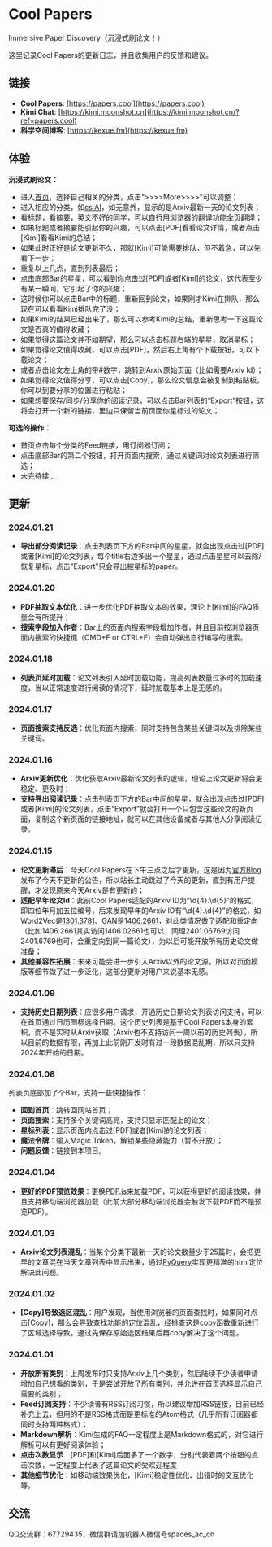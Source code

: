 # Cool Papers

Immersive Paper Discovery（沉浸式刷论文！）

这里记录Cool Papers的更新日志，并且收集用户的反馈和建议。

## 链接
- **Cool Papers**: [https://papers.cool](https://papers.cool)
- **Kimi Chat**: [https://kimi.moonshot.cn](https://kimi.moonshot.cn/?ref=papers.cool)
- **科学空间博客**: [https://kexue.fm](https://kexue.fm)

## 体验

**沉浸式刷论文：**
- 进入[首页](https://papers.cool)，选择自己相关的分类，点击“>>>>More>>>>”可以调整；
- 进入相应的分类，如[cs.AI](https://papers.cool/arxiv/cs.AI)，如无意外，显示的是Arxiv最新一天的论文列表；
- 看标题，看摘要，英文不好的同学，可以自行用浏览器的翻译功能全页翻译；
- 如果标题或者摘要能引起你的兴趣，可以点击[PDF]看看论文详情，或者点击[Kimi]看看Kimi的总结；
- 如果此时正好是论文更新不久，那就[Kimi]可能需要排队，但不着急，可以先看下一步；
- 重复以上几点，直到列表最后；
- 点击底部Bar的星星，可以看到你点击过[PDF]或者[Kimi]的论文，这代表至少有某一瞬间，它引起了你的兴趣；
- 这时候你可以点击Bar中的标题，重新回到论文，如果刚才Kimi在排队，那么现在可以看看Kimi排队完了没；
- 如果Kimi的结果已经出来了，那么可以参考Kimi的总结，重新思考一下这篇论文是否真的值得收藏；
- 如果觉得这篇论文并不如期望，那么可以点击标题右端的星星，取消星标；
- 如果觉得论文值得收藏，可以点击[PDF]，然后右上角有个下载按钮，可以下载论文；
- 或者点击论文左上角的带#数字，跳转到Arxiv原始页面（比如需要Arxiv Id）；
- 如果觉得论文值得分享，可以点击[Copy]，那么论文信息会被复制到粘贴板，你可以到要分享的位置进行粘贴；
- 如果想要保存/同步/分享你的阅读记录，可以点击Bar列表的“Export”按钮，这将会打开一个新的链接，里边只保留当前页面你星标过的论文；

**可选的操作：**
- 首页点击每个分类的Feed链接，用订阅器订阅；
- 点击底部Bar的第二个按钮，打开页面内搜索，通过关键词对论文列表进行筛选；
- 未完待续...


## 更新

### 2024.01.21
- **导出部分阅读记录**：点击列表页下方的Bar中间的星星，就会出现点击过[PDF]或者[Kimi]的论文列表，每个title右边多出一个星星，通过点击星星可以去除/恢复星标，点击“Export”只会导出被星标的paper。

### 2024.01.20
- **PDF抽取文本优化**：进一步优化PDF抽取文本的效果，理论上[Kimi]的FAQ质量会有所提升；
- **搜索字段加入作者**：Bar上的页面内搜索字段增加作者，并且目前按浏览器页面内搜索的快捷键（CMD+F or CTRL+F）会自动弹出自行编写的搜索。

### 2024.01.18
- **列表页延时加载**：论文列表引入延时加载功能，提高列表数量过多时的加载速度，当以正常速度进行阅读的情况下，延时加载基本上是无感的。

### 2024.01.17
- **页面搜索支持反选**：优化页面内搜索，同时支持包含某些关键词以及排除某些关键词。

### 2024.01.16
- **Arxiv更新优化**：优化获取Arxiv最新论文列表的逻辑，理论上论文更新将会更稳定、更及时；
- **支持导出阅读记录**：点击列表页下方的Bar中间的星星，就会出现点击过[PDF]或者[Kimi]的论文列表，点击“Export”就会打开一个只包含这些论文的新页面，复制这个新页面的链接地址，就可以在其他设备或者与其他人分享阅读记录。

### 2024.01.15
- **论文更新滞后**：今天Cool Papers在下午三点之后才更新，这是因为[官方Blog](https://blog.arxiv.org/2024/01/10/attention-authors-temporary-change-to-announcement-schedule-due-to-mlk-jr-holiday/)发布了今天不更新的公告，所以站长主动跳过了今天的更新，直到有用户提醒，才发现原来今天Arxiv是有更新的；
- **适配早年论文Id**：此前Cool Papers适配的Arxiv ID为“\d{4}\.\d{5}”的格式，即四位年月加五位编号，后来发现早年的Arxiv ID有“\d{4}\.\d{4}”的格式，如Word2Vec是[1301.3781](https://papers.cool/arxiv/1301.3781)、GAN是[1406.2661](https://papers.cool/arxiv/1406.2661)，对此类情况做了适配和重定向（比如1406.2661其实访问1406.02661也可以，同理2401.06769访问2401.6769也可，会重定向到同一篇论文），为以后可能开放所有历史论文做准备；
- **其他兼容性拓展**：未来可能会进一步引入Arxiv以外的论文源，所以对页面模版等细节做了进一步泛化，这部分更新对用户来说基本无感。

### 2024.01.09
- **支持历史日期列表**：应很多用户请求，开通历史日期论文列表访问支持，可以在首页通过日历图标选择日期。这个历史列表是基于Cool Papers本身的累积，而不是实时从Arxiv获取（Arxiv也不支持访问一周以前的历史列表），所以目前的数据有限，再加上此前刚开发时有过一段数据混乱期，所以只支持2024年开始的日期。

### 2024.01.08
列表页底部加了个Bar，支持一些快捷操作：
- **回到首页**：跳转回网站首页；
- **页面搜索**：支持多个关键词高亮，支持只显示匹配上的论文；
- **星标列表**：显示页面内点击过[PDF]或者[Kimi]的论文列表；
- **魔法令牌**：输入Magic Token，解锁某些隐藏能力（暂不开放）；
- **问题反馈**：链接到本项目。

### 2024.01.04
- **更好的PDF预览效果**：更换[PDF.js](https://mozilla.github.io/pdf.js/)来加载PDF，可以获得更好的阅读效果，并且支持移动端浏览器加载（此前大部分移动端浏览器会触发下载PDF而不是预览PDF）。

### 2024.01.03
- **Arxiv论文列表混乱**：当某个分类下最新一天的论文数量少于25篇时，会把更早的文章混在当天文章列表中显示出来，通过[PyQuery](https://pyquery.readthedocs.io/en/latest/)实现更精准的html定位解决此问题。

### 2024.01.02
- **[Copy]导致选区混乱**：用户发现，当使用浏览器的页面查找时，如果同时点击[Copy]，那么会导致查找功能的定位混乱，经排查这是copy函数重新进行了区域选择导致，通过先保存原始选区结果后再copy解决了这个问题。

### 2024.01.01
- **开放所有类别**：上周发布时只支持Arxiv上几个类别，然后陆续不少读者申请增加自己想看的类别，于是尝试开放了所有类别，并允许在首页选择显示自己需要的类别；
- **Feed订阅支持**：不少读者有RSS订阅习惯，所以建议增加RSS链接，目前已经补充上去，但用的不是RSS格式而是更标准的Atom格式（几乎所有订阅器都同时支持两种格式）；
- **Markdown解析**：Kimi生成的FAQ一定程度上是Markdown格式的，对它进行解析可以有更好阅读体验；
- **点击次数显示**：[PDF]和[Kimi]后面多了一个数字，分别代表着两个按钮的点击次数，一定程度上代表了这篇论文的受欢迎程度
- **其他细节优化**：如移动端效果优化，[Kimi]稳定性优化、出错时的交互优化等。

## 交流
QQ交流群：67729435，微信群请加机器人微信号spaces_ac_cn
